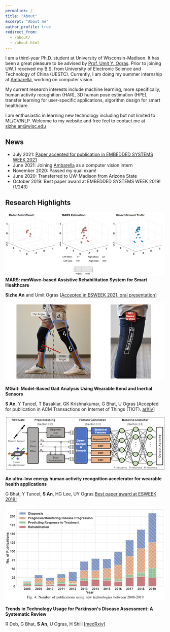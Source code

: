 ```yaml
---
permalink: /
title: "About"
excerpt: "About me"
author_profile: true
redirect_from: 
  - /about/
  - /about.html
---
```


<!-- This is the front page of a website that is powered by the [academicpages template](https://github.com/academicpages/academicpages.github.io) and hosted on GitHub pages. [GitHub pages](https://pages.github.com) is a free service in which websites are built and hosted from code and data stored in a GitHub repository, automatically updating when a new commit is made to the respository. This template was forked from the [Minimal Mistakes Jekyll Theme](https://mmistakes.github.io/minimal-mistakes/) created by Michael Rose, and then extended to support the kinds of content that academics have: publications, talks, teaching, a portfolio, blog posts, and a dynamically-generated CV. You can fork [this repository](https://github.com/academicpages/academicpages.github.io) right now, modify the configuration and markdown files, add your own PDFs and other content, and have your own site for free, with no ads! An older version of this template powers my own personal website at [stuartgeiger.com](http://stuartgeiger.com), which uses [this Github repository](https://github.com/staeiou/staeiou.github.io). -->
I am a third-year Ph.D. student at University of Wisconsin-Madison. It has been a great pleasure to be advised by [Prof. Umit Y. Ogras](https://scholar.google.com/citations?user=pVo_-KEAAAAJ). Prior to joining UW, I received my B.S. from University of Electronic Science and Technology of China (UESTC). Currently, I am doing my summer internship at [Ambarella](https://www.ambarella.com/), working on computer vision.

My current research interests include machine learning, more specifically, human activity recognition (HAR), 3D human pose estimation (HPE), transfer learning for user-specific applications, algorithm design for smart healthcare.

I am enthusiastic in learning new technology including but not limited to ML/CV/NLP. Welcome to my website and free feel to contact me at sizhe.an@wisc.edu

News
------
- July 2021: [Paper accepted for publication in EMBEDDED SYSTEMS WEEK 2021](https://github.com/SizheAn/MARS) 
- June 2021: Joining [Ambarella](https://www.ambarella.com/) as a computer vision intern
- November 2020: Passed my qual exam!
- June 2020: Transferred to UW-Madison from Arizona State
- October 2019: Best paper award at EMBEDDED SYSTEMS WEEK 2019! (1/243)

Research Highlights
------
![MARS](/images/MARS.gif)
**MARS: mmWave-based Assistive Rehabilitation System for Smart Healthcare**

**Sizhe An** and Umit Ogras [[Accepted in ESWEEK 2021, oral presentation](https://github.com/SizheAn/MARS)]


![MGait](/images/exp_setup.png)

**MGait: Model-Based Gait Analysis Using Wearable Bend and Inertial Sensors**

**S An**, Y Tuncel, T Basaklar, GK Krishnakumar, G Bhat, U Ogras [Accepted for publication in ACM Transactions on Internet of Things (TIOT). [arXiv](https://arxiv.org/pdf/2102.11895.png)]


<!-- **Transfer Learning for Human Activity Recognition using Representational Analysis of Neural Networks**

**S An**, G Bhat, S Gumussoy, U Ogras [[arxiv](https://arxiv.org/abs/2012.04479)] -->
![HAR](/images/har_accelerator_overview.png)

**An ultra-low energy human activity recognition accelerator for wearable health applications**

G Bhat, Y Tuncel, **S An**, HG Lee, UY Ogras [Best paper award at ESWEEK 2019!](https://dl.acm.org/doi/pdf/10.1145/3358175)


![Trends](/images/application_percentagev3.PNG)


**Trends in Technology Usage for Parkinson's Disease Assessment: A Systematic Review**

R Deb, G Bhat, **S An**, U Ogras, H Shill [[medRxiv](https://www.medrxiv.org/content/10.1101/2021.02.01.21250939v1.full)]
